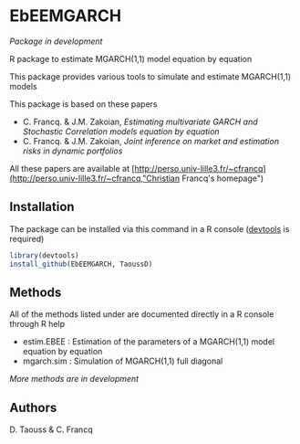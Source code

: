 # EbEEMGARCH
*Package in development*

R package to estimate MGARCH(1,1) model equation by equation

This package provides various tools to simulate and estimate MGARCH(1,1) models


This package is based on these papers
- C. Francq. & J.M. Zakoian, *Estimating multivariate GARCH and Stochastic Correlation models equation by equation*
- C. Francq. & J.M. Zakoian, *Joint inference on market and estimation risks in dynamic portfolios* 

All these papers are available at [http://perso.univ-lille3.fr/~cfrancq](http://perso.univ-lille3.fr/~cfrancq,"Christian Francq's homepage")

## Installation

The package can be installed via this command in a R console ([devtools](https://github.com/hadley/devtools) is required)
```R
library(devtools)
install_github(EbEEMGARCH, TaoussD)
``` 

## Methods

All of the methods listed under are documented directly in a R console through R help

- estim.EBEE : Estimation of the parameters of a MGARCH(1,1) model equation by equation
- mgarch.sim : Simulation of MGARCH(1,1) full diagonal 

*More methods are in development*

## Authors

D. Taouss & C. Francq
